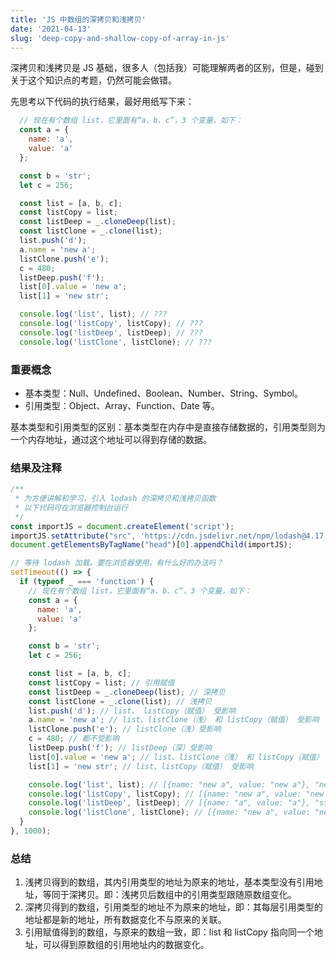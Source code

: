 ```yaml
---
title: 'JS 中数组的深拷贝和浅拷贝'
date: '2021-04-13'
slug: 'deep-copy-and-shallow-copy-of-array-in-js'
---
```


深拷贝和浅拷贝是 JS 基础，很多人（包括我）可能理解两者的区别，但是，碰到关于这个知识点的考题，仍然可能会做错。

先思考以下代码的执行结果，最好用纸写下来：

```javascript
  // 现在有个数组 list，它里面有“a、b、c”，3 个变量，如下：
  const a = {
    name: 'a',
    value: 'a'
  };

  const b = 'str';
  let c = 256;

  const list = [a, b, c];
  const listCopy = list;
  const listDeep = _.cloneDeep(list);
  const listClone = _.clone(list);
  list.push('d');
  a.name = 'new a';
  listClone.push('e');
  c = 480;
  listDeep.push('f');
  list[0].value = 'new a';
  list[1] = 'new str';

  console.log('list', list); // ???
  console.log('listCopy', listCopy); // ???
  console.log('listDeep', listDeep); // ???
  console.log('listClone', listClone); // ???
```

### 重要概念

- 基本类型：Null、Undefined、Boolean、Number、String、Symbol。
- 引用类型：Object、Array、Function、Date 等。

基本类型和引用类型的区别：基本类型在内存中是直接存储数据的，引用类型则为一个内存地址，通过这个地址可以得到存储的数据。

### 结果及注释

```javascript
/**
 * 为方便讲解和学习，引入 lodash 的深拷贝和浅拷贝函数
 * 以下代码可在浏览器控制台运行
 */
const importJS = document.createElement('script');
importJS.setAttribute("src", 'https://cdn.jsdelivr.net/npm/lodash@4.17.21/lodash.min.js');
document.getElementsByTagName("head")[0].appendChild(importJS);

// 等待 lodash 加载。要在浏览器使用，有什么好的办法吗？
setTimeout(() => {
  if (typeof _ === 'function') {
    // 现在有个数组 list，它里面有“a、b、c”，3 个变量，如下：
    const a = {
      name: 'a',
      value: 'a'
    };

    const b = 'str';
    let c = 256;

    const list = [a, b, c];
    const listCopy = list; // 引用赋值
    const listDeep = _.cloneDeep(list); // 深拷贝
    const listClone = _.clone(list); // 浅拷贝
    list.push('d'); // list、 listCopy（赋值） 受影响
    a.name = 'new a'; // list、listClone（浅） 和 listCopy（赋值） 受影响
    listClone.push('e'); // listClone（浅）受影响
    c = 480; // 都不受影响
    listDeep.push('f'); // listDeep（深）受影响
    list[0].value = 'new a'; // list、listClone（浅） 和 listCopy（赋值） 受影响
    list[1] = 'new str'; // list、listCopy（赋值） 受影响

    console.log('list', list); // [{name: "new a", value: "new a"}, "new str", 256, "d"]
    console.log('listCopy', listCopy); // [{name: "new a", value: "new a"}, "new str", 256, "d"]
    console.log('listDeep', listDeep); // [{name: "a", value: "a"}, "str", 256, "f"]
    console.log('listClone', listClone); // [{name: "new a", value: "new a"}, "str", 256, "e"]
  }
}, 1000);
```

### 总结

1. 浅拷贝得到的数组，其内引用类型的地址为原来的地址，基本类型没有引用地址，等同于深拷贝。即：浅拷贝后数组中的引用类型跟随原数组变化。
2. 深拷贝得到的数组，引用类型的地址不为原来的地址，即：其每层引用类型的地址都是新的地址，所有数据变化不与原来的关联。
3. 引用赋值得到的数组，与原来的数组一致，即：list 和 listCopy 指向同一个地址，可以得到原数组的引用地址内的数据变化。
